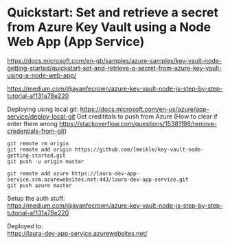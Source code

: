 # Quickstart: Set and retrieve a secret from Azure Key Vault using a Node Web App (App Service)

https://docs.microsoft.com/en-gb/samples/azure-samples/key-vault-node-getting-started/quickstart-set-and-retrieve-a-secret-from-azure-key-vault-using-a-node-web-app/

https://medium.com/@ayanfecrown/azure-key-vault-node-js-step-by-step-tutorial-af131a78e220

Deploying using local git:
	https://docs.microsoft.com/en-us/azure/app-service/deploy-local-git
	Get credititals to push from Azure 
	(How to clear if enter them wrong https://stackoverflow.com/questions/15381198/remove-credentials-from-git)
	
	git remote rm origin
	git remote add origin https://github.com/lmeikle/key-vault-node-getting-started.git
	git push -u origin master

	git remote add azure https://laura-dev-app-service.scm.azurewebsites.net:443/laura-dev-app-service.git
	git push azure master

Setup the auth stuff:<br>
	https://medium.com/@ayanfecrown/azure-key-vault-node-js-step-by-step-tutorial-af131a78e220
	
Deployed to:<br>
https://laura-dev-app-service.azurewebsites.net/
